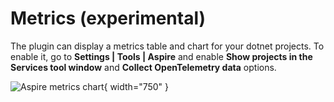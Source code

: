 # Metrics (experimental)

The plugin can display a metrics table and chart for your dotnet projects.
To enable it, go to **Settings | Tools | Aspire** and enable **Show projects in the Services tool window** and
**Collect OpenTelemetry data** options.

![Aspire metrics chart](metrics.jpg){ width="750" }
